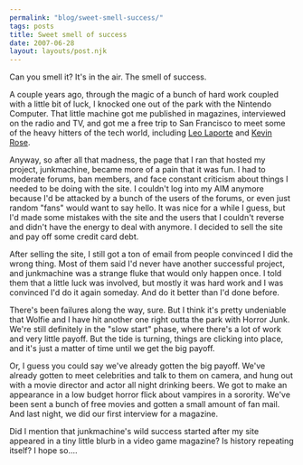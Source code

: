 ```yaml
---
permalink: "blog/sweet-smell-success/"
tags: posts
title: Sweet smell of success
date: 2007-06-28
layout: layouts/post.njk
---
```


Can you smell it? It's in the air. The smell of success.

A couple years ago, through the magic of a bunch of hard work coupled with a little bit of luck, I knocked one out of the park with the Nintendo Computer. That little machine got me published in magazines, interviewed on the radio and TV, and got me a free trip to San Francisco to meet some of the heavy hitters of the tech world, including [Leo Laporte][1] and [Kevin Rose][2]. 

Anyway, so after all that madness, the page that I ran that hosted my project, junkmachine, became more of a pain that it was fun. I had to moderate forums, ban members, and face constant criticism about things I needed to be doing with the site. I couldn't log into my AIM anymore because I'd be attacked by a bunch of the users of the forums, or even just random "fans" would want to say hello. It was nice for a while I guess, but I'd made some mistakes with the site and the users that I couldn't reverse and didn't have the energy to deal with anymore. I decided to sell the site and pay off some credit card debt.

After selling the site, I still got a ton of email from people convinced I did the wrong thing. Most of them said I'd never have another successful project, and junkmachine was a strange fluke that would only happen once. I told them that a little luck was involved, but mostly it was hard work and I was convinced I'd do it again someday. And do it better than I'd done before. 

There's been failures along the way, sure. But I think it's pretty undeniable that Wolfie and I have hit another one right outta the park with Horror Junk. We're still definitely in the "slow start" phase, where there's a lot of work and very little payoff. But the tide is turning, things are clicking into place, and it's just a matter of time until we get the big payoff. 

Or, I guess you could say we've already gotten the big payoff. We've already gotten to meet celebrities and talk to them on camera, and hung out with a movie director and actor all night drinking beers. We got to make an appearance in a low budget horror flick about vampires in a sorority. We've been sent a bunch of free movies and gotten a small amount of fan mail. And last night, we did our first interview for a magazine.

Did I mention that junkmachine's wild success started after my site appeared in a tiny little blurb in a video game magazine? Is history repeating itself? I hope so....

 [1]: http://en.wikipedia.org/wiki/Leo_Laporte
 [2]: http://en.wikipedia.org/wiki/Kevin_rose